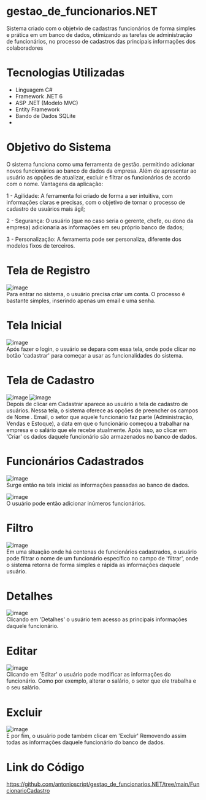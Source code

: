 # gestao_de_funcionarios.NET
 Sistema criado com o objetvio de cadastras funcionários de forma simples e prática em um banco de dados, otimizando as tarefas de administração de funcionários, no processo de cadastros das principais informações dos colaboradores
 
 # Tecnologias Utilizadas 
 - Linguagem C# 
- Framework .NET 6
- ASP .NET (Modelo MVC)
- Entity Framework
- Bando de Dados SQLite
- 
 # Objetivo do Sistema
O sistema funciona como uma ferramenta de gestão. permitindo adicionar novos funcionários ao banco de dados da empresa. Além de apresentar ao usuário as opções de atualizar, excluir e filtrar os funcionários de acordo com o nome. 
Vantagens da aplicação:

1 - Agilidade: A ferramenta foi criado de forma a ser intuitiva, com informações claras e precisas, com o objetivo de tornar o processo de cadastro de usuários mais ágil;

2 - Segurança: O usuário (que no caso seria o gerente, chefe, ou dono da empresa) adicionaria as informações em seu próprio banco de dados;

3 - Personalização: A ferramenta pode ser personaliza, diferente dos modelos fixos de terceiros.

 # Tela de Registro
 
 ![image](https://user-images.githubusercontent.com/10932478/173902788-79453f5d-d1a4-46ff-a178-657cc60287c0.png)
<br/> Para entrar no sistema, o usuário precisa criar um conta. O processo é bastante simples, inserindo apenas um email e uma senha.
 
 # Tela Inicial
 
 ![image](https://user-images.githubusercontent.com/10932478/173902857-c2d09fec-fe76-406c-abda-dfeccbac3441.png)
 <br/> Após fazer o login, o usuário se depara com essa tela, onde pode clicar no botão 'cadastrar' para começar a usar as funcionalidades do sistema.
 
 # Tela de Cadastro
 
 ![image](https://user-images.githubusercontent.com/10932478/173902910-db4ca13a-2259-4323-ac05-48a60812b527.png)
 ![image](https://user-images.githubusercontent.com/10932478/173902928-f24d6775-6df8-4ed0-93f5-c8721366f2a1.png)
<br/>  Depois de clicar em Cadastrar aparece ao usuário a tela de cadastro de usuários. Nessa tela, o sistema oferece as opções de preencher os campos de Nome . Email, o setor que aquele funcionário faz parte (Administração, Vendas e Estoque), a data em que o funcionário começou a trabalhar na empresa e o salário que ele recebe atualmente. Após isso, ao clicar em 'Criar' os dados daquele funcionário são armazenados no banco de dados.

 
 # Funcionários Cadastrados
 
 ![image](https://user-images.githubusercontent.com/10932478/173903014-ba2ed340-021f-41b9-bab9-7ec596daff66.png)
<br/> Surge então na tela inicial as informações passadas ao banco de dados.

![image](https://user-images.githubusercontent.com/10932478/173903160-6cb5467b-bc62-4888-8a3f-28a6f06027be.png)
<br/> O usuário pode então adicionar inúmeros funcionários.
 
 # Filtro
 
 ![image](https://user-images.githubusercontent.com/10932478/173903269-267c8deb-83a5-4da7-9e48-3ede6ce8ae52.png)
<br/> Em uma situação onde há centenas de funcionários cadastrados, o usuário pode filtrar o nome de um funcionário específico no campo de 'filtrar', onde o sistema retorna de forma simples e rápida as informações daquele usuário.
 
 # Detalhes
 
 ![image](https://user-images.githubusercontent.com/10932478/173903316-fd6a3973-53d3-43bc-8198-f2eccb62ba4e.png)
<br/> Clicando em 'Detalhes' o usuário tem acesso as principais informações daquele funcionário.
 
 # Editar
 
 ![image](https://user-images.githubusercontent.com/10932478/173903337-65bf560b-209a-4923-91b0-f9940ca3d2d0.png)
<br/>  Clicando em 'Editar' o usuário pode modificar as informações do funcionário. Como por exemplo, alterar o salário, o setor que ele trabalha e o seu salário.

 # Excluir
 
 ![image](https://user-images.githubusercontent.com/10932478/173903387-75d5c7f0-4b01-49cf-a939-7819bf338720.png)
<br/>  E por fim, o usuário pode também clicar em 'Excluir' Removendo assim todas as informações daquele funcionário do banco de dados.
 
 # Link do Código
 https://github.com/antonioscript/gestao_de_funcionarios.NET/tree/main/FuncionarioCadastro

